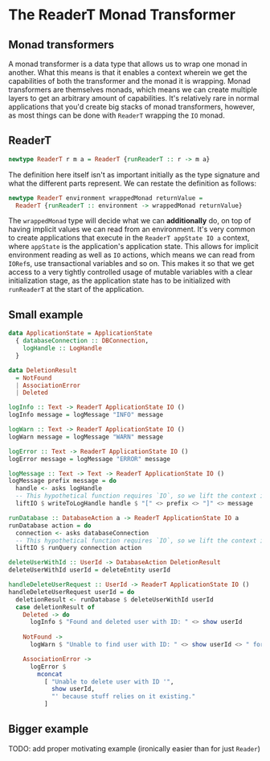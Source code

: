 # The ReaderT Monad Transformer

## Monad transformers

A monad transformer is a data type that allows us to wrap one monad in another. What this means is
that it enables a context wherein we get the capabilities of both the transformer and the monad it
is wrapping. Monad transformers are themselves monads, which means we can create multiple layers to
get an arbitrary amount of capabilities. It's relatively rare in normal applications that you'd
create big stacks of monad transformers, however, as most things can be done with `ReaderT` wrapping
the `IO` monad.

## ReaderT

```haskell
newtype ReaderT r m a = ReaderT {runReaderT :: r -> m a}
```

The definition here itself isn't as important initially as the type signature and what the different
parts represent. We can restate the definition as follows:

```haskell
newtype ReaderT environment wrappedMonad returnValue =
  ReaderT {runReaderT :: environment -> wrappedMonad returnValue}
```

The `wrappedMonad` type will decide what we can **additionally** do, on top of having implicit
values we can read from an environment. It's very common to create applications that execute in the
`ReaderT appState IO a` context, where `appState` is the application's application state. This
allows for implicit environment reading as well as `IO` actions, which means we can read from
`IORef`s, use transactional variables and so on. This makes it so that we get access to a very
tightly controlled usage of mutable variables with a clear initialization stage, as the application
state has to be initialized with `runReaderT` at the start of the application.

## Small example

```haskell
data ApplicationState = ApplicationState
  { databaseConnection :: DBConnection,
    logHandle :: LogHandle
  }

data DeletionResult
  = NotFound
  | AssociationError
  | Deleted

logInfo :: Text -> ReaderT ApplicationState IO ()
logInfo message = logMessage "INFO" message

logWarn :: Text -> ReaderT ApplicationState IO ()
logWarn message = logMessage "WARN" message

logError :: Text -> ReaderT ApplicationState IO ()
logError message = logMessage "ERROR" message

logMessage :: Text -> Text -> ReaderT ApplicationState IO ()
logMessage prefix message = do
  handle <- asks logHandle
  -- This hypothetical function requires `IO`, so we lift the context into the wrapped `IO` we have
  liftIO $ writeToLogHandle handle $ "[" <> prefix <> "]" <> message

runDatabase :: DatabaseAction a -> ReaderT ApplicationState IO a
runDatabase action = do
  connection <- asks databaseConnection
  -- This hypothetical function requires `IO`, so we lift the context into the wrapped `IO` we have
  liftIO $ runQuery connection action

deleteUserWithId :: UserId -> DatabaseAction DeletionResult
deleteUserWithId userId = deleteEntity userId

handleDeleteUserRequest :: UserId -> ReaderT ApplicationState IO ()
handleDeleteUserRequest userId = do
  deletionResult <- runDatabase $ deleteUserWithId userId
  case deletionResult of
    Deleted -> do
      logInfo $ "Found and deleted user with ID: " <> show userId
      
    NotFound ->
      logWarn $ "Unable to find user with ID: " <> show userId <> " for deletion."

    AssociationError ->
      logError $
        mconcat
          [ "Unable to delete user with ID '",
            show userId,
            "' because stuff relies on it existing."
          ]
```

## Bigger example

TODO: add proper motivating example (ironically easier than for just `Reader`)
